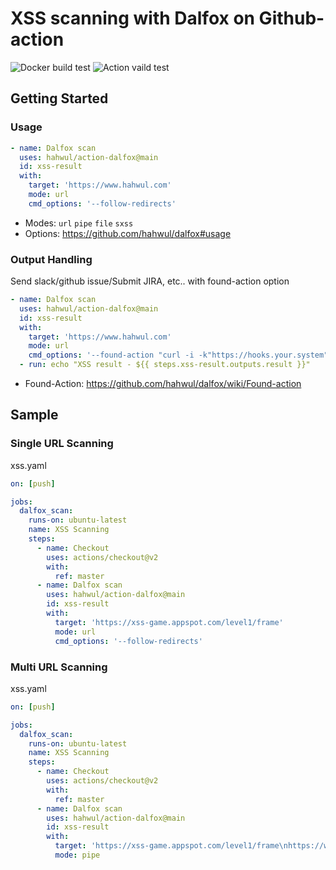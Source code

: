 # XSS scanning with Dalfox on Github-action

![Docker build test](https://github.com/hahwul/action-dalfox/workflows/Docker%20build%20test/badge.svg) ![Action vaild test](https://github.com/hahwul/action-dalfox/workflows/Action%20vaild%20test/badge.svg)

## Getting Started
### Usage
```yaml
- name: Dalfox scan
  uses: hahwul/action-dalfox@main
  id: xss-result
  with:
    target: 'https://www.hahwul.com'
    mode: url
    cmd_options: '--follow-redirects'
```
- Modes: `url` `pipe` `file` `sxss`
- Options: https://github.com/hahwul/dalfox#usage

### Output Handling
Send slack/github issue/Submit JIRA, etc.. with found-action option
```yaml
- name: Dalfox scan
  uses: hahwul/action-dalfox@main
  id: xss-result
  with:
    target: 'https://www.hahwul.com'
    mode: url
    cmd_options: '--found-action "curl -i -k"https://hooks.your.system"'
  - run: echo "XSS result - ${{ steps.xss-result.outputs.result }}"
```
- Found-Action: https://github.com/hahwul/dalfox/wiki/Found-action

## Sample
### Single URL Scanning
xss.yaml
```yaml
on: [push]

jobs:
  dalfox_scan:
    runs-on: ubuntu-latest
    name: XSS Scanning
    steps:
      - name: Checkout
        uses: actions/checkout@v2
        with:
          ref: master
      - name: Dalfox scan
        uses: hahwul/action-dalfox@main
        id: xss-result
        with:
          target: 'https://xss-game.appspot.com/level1/frame'
          mode: url
          cmd_options: '--follow-redirects'
```

### Multi URL Scanning
xss.yaml
```yaml
on: [push]

jobs:
  dalfox_scan:
    runs-on: ubuntu-latest
    name: XSS Scanning
    steps:
      - name: Checkout
        uses: actions/checkout@v2
        with:
          ref: master
      - name: Dalfox scan
        uses: hahwul/action-dalfox@main
        id: xss-result
        with:
          target: 'https://xss-game.appspot.com/level1/frame\nhttps://www.hahwul.com?q=1234'
          mode: pipe
```
